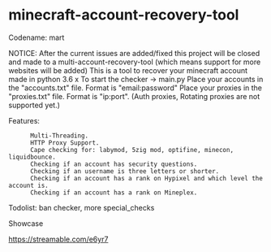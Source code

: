 # minecraft-account-recovery-tool
Codename: mart

NOTICE: After the current issues are added/fixed this project will be closed and made to a multi-account-recovery-tool (which means support for more websites will be added)
This is a tool to recover your minecraft account made in python 3.6
x
To start the checker -> main.py
Place your accounts in the "accounts.txt" file. Format is "email:password"
Place your proxies in the "proxies.txt" file. Format is "ip:port". (Auth proxies, Rotating proxies are not supported yet.)

Features: 

          Multi-Threading.
          HTTP Proxy Support.
          Cape checking for: labymod, 5zig mod, optifine, minecon, liquidbounce.
          Checking if an account has security questions.
          Checking if an username is three letters or shorter.
          Checking if an account has a rank on Hypixel and which level the account is.
          Checking if an account has a rank on Mineplex.
        

Todolist: ban checker, more special_checks

Showcase

https://streamable.com/e6yr7
